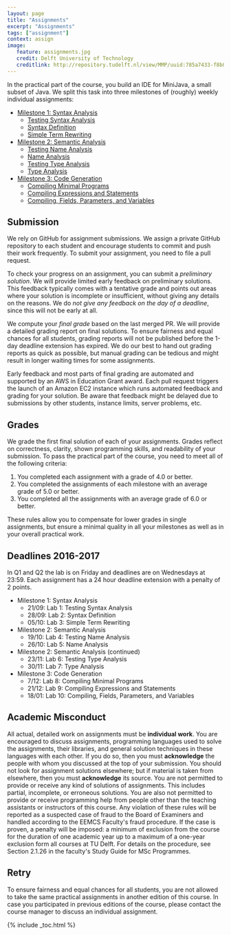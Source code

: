```yaml
---
layout: page
title: "Assignments"
excerpt: "Assignments"
tags: ["assignment"]
context: assign
image:
   feature: assignments.jpg
   credit: Delft University of Technology
   creditlink: http://repository.tudelft.nl/view/MMP/uuid:785a7433-f8b0-40b8-b420-b59d88fc2254
---
```


In the practical part of the course, you build an IDE for MiniJava, a small subset of Java.
We split this task into three milestones of (roughly) weekly individual assignments:

* [Milestone 1: Syntax Analysis](ms1)
  * [Testing Syntax Analysis](ms1/lab1.html)
  * [Syntax Definition](ms1/lab2.html)
  * [Simple Term Rewriting](ms1/lab3.html)
* [Milestone 2: Semantic Analysis](ms2)
  * [Testing Name Analysis](ms2/lab4.html)
  * [Name Analysis](ms2/lab5.html)
  * [Testing Type Analysis](ms2/lab6.html)
  * [Type Analysis](ms2/lab7.html)
* [Milestone 3: Code Generation](ms3)
  * [Compiling Minimal Programs](ms3/lab8.html)
  * [Compiling Expressions and Statements](ms3/lab9.html)
  * [Compiling, Fields, Parameters, and Variables](ms3/lab10.html)

## Submission

We rely on GitHub for assignment submissions.
We assign a private GitHub repository to each student and encourage students to commit and push their work frequently.
To submit your assignment, you need to file a pull request.

To check your progress on an assignment, you can submit a *preliminary solution*.
We will provide limited early feedback on preliminary solutions.
This feedback typically comes with a tentative grade and points out areas where your solution is incomplete or insufficient, without giving any details on the reasons.
We do *not give any feedback on the day of a deadline*, since this will not be early at all.

We compute your *final grade* based on the last merged PR.
We will provide a detailed grading report on final solutions.
To ensure fairness and equal chances for all students, grading reports will not be published before the 1-day deadline extension has expired.
We do our best to hand out grading reports as quick as possible, but manual grading can be tedious and might result in longer waiting times for some assignments.

Early feedback and most parts of final grading are automated and supported by an AWS in Education Grant award.
Each pull request triggers the launch of an Amazon EC2 instance which runs automated feedback and grading for your solution.
Be aware that feedback might be delayed due to submissions by other students, instance limits, server problems, etc. 

## Grades

We grade the first final solution of each of your assignments.
Grades reflect on correctness, clarity, shown programming skills, and readability of your submission.
To pass the practical part of the course, you need to meet all of the following criteria:

1. You completed each assignment with a grade of 4.0 or better.
2. You completed the assignments of each milestone with an average grade of 5.0 or better.
3. You completed all the assignments with an average grade of 6.0 or better.

These rules allow you to compensate for lower grades in single assignments, but ensure a minimal quality in all your milestones as well as in your overall practical work.

## Deadlines 2016-2017

In Q1 and Q2 the lab is on Friday and deadlines are on Wednesdays at 23:59. Each assignment has a 24 hour deadline extension with a penalty of 2 points.

* Milestone 1: Syntax Analysis
   - 21/09: Lab 1: Testing Syntax Analysis 
   - 28/09: Lab 2: Syntax Definition
   - 05/10: Lab 3: Simple Term Rewriting
* Milestone 2: Semantic Analysis
   - 19/10: Lab 4: Testing Name Analysis 
   - 26/10: Lab 5: Name Analysis
* Milestone 2: Semantic Analysis (continued)
   - 23/11: Lab 6: Testing Type Analysis
   - 30/11: Lab 7: Type Analysis 
* Milestone 3: Code Generation
   - 7/12: Lab 8: Compiling Minimal Programs
   - 21/12: Lab 9: Compiling Expressions and Statements
   - 18/01: Lab 10: Compiling, Fields, Parameters, and Variables

## Academic Misconduct

All actual, detailed work on assignments must be **individual work**.
You are encouraged to discuss assignments, programming languages used to solve the assignments, their libraries, and general solution techniques in these languages with each other.
If you do so, then you must **acknowledge** the people with whom you discussed at the top of your submission.
You should not look for assignment solutions elsewhere; but if material is taken from elsewhere, then you must **acknowledge** its source.
You are not permitted to provide or receive any kind of solutions of assignments.
This includes partial, incomplete, or erroneous solutions.
You are also not permitted to provide or receive programming help from people other than the teaching assistants or instructors of this course.
Any violation of these rules will be reported as a suspected case of fraud to the Board of Examiners and handled according to the EEMCS Faculty's fraud procedure.
If the case is proven, a penalty will be imposed: a minimum of exclusion from the course for the duration of one academic year up to a maximum of a one-year exclusion form all courses at TU Delft.
For details on the procedure, see Section 2.1.26 in the faculty's Study Guide for MSc Programmes.

## Retry

To ensure fairness and equal chances for all students, you are not allowed to take the same practical assignments in another edition of this course.
In case you participated in previous editions of the course, please contact the course manager to discuss an individual assignment.

{% include _toc.html %}

